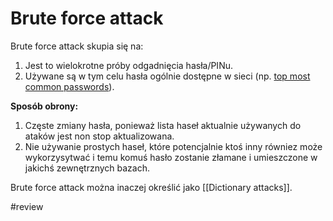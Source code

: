 # Brute force attack
Brute force attack skupia się na:
1. Jest to wielokrotne próby odgadnięcia hasła/PINu.
2. Używane są w tym celu hasła ogólnie dostępne w sieci (np. [top most common passwords](https://github.com/danielmiessler/SecLists/tree/master/Passwords/Common-Credentials)). 

**Sposób obrony:**
1. Częste zmiany hasła, ponieważ lista haseł aktualnie używanych do ataków jest non stop aktualizowana. 
2. Nie używanie prostych haseł, które potencjalnie ktoś inny równiez może wykorzysytwać i temu komuś hasło zostanie złamane i umieszczone w jakichś zewnętrznych bazach.

Brute force attack można inaczej określić jako [[Dictionary attacks]].

#review